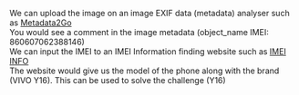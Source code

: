 We can upload the image on an image EXIF data (metadata) analyser such as [Metadata2Go](https://www.metadata2go.com/)<br />
You would see a comment in the image metadata (object_name IMEI: 860607062388146)  <br />
We can input the IMEI to an IMEI Information finding website such as [IMEI INFO](https://www.imei.info/)<br />
The website would give us the model of the phone along with the brand (VIVO Y16). This can be used to solve the challenge (Y16) <br />
